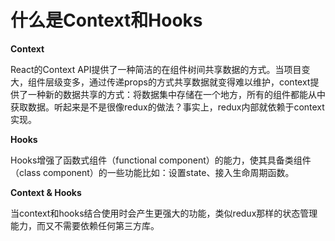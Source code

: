# 什么是Context和Hooks

**Context**

React的Context API提供了一种简洁的在组件树间共享数据的方式。当项目变大，组件层级变多，通过传递props的方式共享数据就变得难以维护，context提供了一种新的数据共享的方式：将数据集中存储在一个地方，所有的组件都能从中获取数据。听起来是不是很像redux的做法？事实上，redux内部就依赖于context实现。

**Hooks**

Hooks增强了函数式组件（functional component）的能力，使其具备类组件（class component）的一些功能比如：设置state、接入生命周期函数。

**Context & Hooks**

当context和hooks结合使用时会产生更强大的功能，类似redux那样的状态管理能力，而又不需要依赖任何第三方库。

